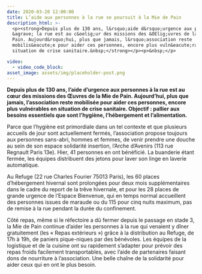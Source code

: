 ```yaml
---
date: 2020-03-20 12:00:00
title: L’aide aux personnes à la rue se poursuit à la Mie de Pain
description_html: >-
  <p><strong>Depuis plus de 130 ans, l&rsquo;aide d&rsquo;urgence aux personnes
  &agrave; la rue est au c&oelig;ur des missions des &OElig;uvres de la Mie de
  Pain. Aujourd&rsquo;hui, plus que jamais, l&rsquo;association reste
  mobilis&eacute;e pour aider ces personnes, encore plus vuln&eacute;rables en
  situation de crise sanitaire.&nbsp;</strong></p><p>&nbsp;</p>

video:
  - video_code_block:
asset_image: assets/img/placeholder-post.png
---
```


**Depuis plus de 130 ans, l’aide d’urgence aux personnes &agrave; la rue est au cœur des missions des Œuvres de la Mie de Pain. Aujourd’hui, plus que jamais, l’association reste mobilis&eacute;e pour aider ces personnes, encore plus vuln&eacute;rables en situation de crise sanitaire. Objectif : pallier aux besoins essentiels que sont l’hygi&egrave;ne, l’h&eacute;bergement et l’alimentation.**

Parce que l’hygi&egrave;ne est primordiale dans un tel contexte et que plusieurs accueils de jour sont actuellement ferm&eacute;s, l’association propose toujours aux personnes sans-abri, hommes et femmes, de venir prendre une douche au sein de son espace solidarit&eacute; insertion, l’Arche d’Avenirs (113 rue Regnault Paris 13e). Hier, 41 personnes en ont b&eacute;n&eacute;fici&eacute;. La buanderie &eacute;tant ferm&eacute;e, les &eacute;quipes distribuent des jetons pour laver son linge en laverie automatique.

Au Refuge (22 rue Charles Fourier 75013 Paris), les 60 places d’h&eacute;bergement hivernal sont prolong&eacute;es pour deux mois suppl&eacute;mentaires dans le cadre du report de la tr&ecirc;ve hivernale, et pour les 28 places de grande urgence de l’Espace Bienvenue, qui en temps normal accueillent des personnes issues de maraude ou du 115 pour cinq nuits maximum, pas de remise &agrave; la rue pendant la dur&eacute;e du confinement.&nbsp;

C&ocirc;t&eacute; repas, m&ecirc;me si le r&eacute;fectoire a d&ucirc; fermer depuis le passage en stade 3, la Mie de Pain continue d’aider les personnes &agrave; la rue qui venaient y d&icirc;ner gratuitement (les &laquo; Repas ext&eacute;rieurs &raquo;) gr&acirc;ce &agrave; la distribution au Refuge, de 17h &agrave; 19h, de paniers pique-niques par des b&eacute;n&eacute;voles. Les &eacute;quipes de la logistique et de la cuisine ont su rapidement s’adapter pour pr&eacute;voir des repas froids facilement transportables, avec l’aide de partenaires faisant dons de nourriture &agrave; l’association. Une belle cha&icirc;ne de la solidarit&eacute; pour aider ceux qui en ont le plus besoin.&nbsp;